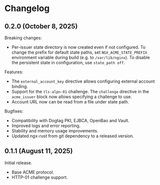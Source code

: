 # Changelog

## 0.2.0 (October 8, 2025)

Breaking changes:

* Per-issuer state directory is now created even if not configured.
  To change the prefix for default state paths, set `NGX_ACME_STATE_PREFIX`
  environment variable during build (e.g. to `/var/lib/nginx`).
  To disable the persistent state in configuration, use `state_path off`.

Features:

* The `external_account_key` directive allows configuring external account
  binding.
* Support for the `tls-alpn-01` challenge. The `challenge` directive in the
  `acme_issuer` block now allows specifying a challenge to use.
* Account URL now can be read from a file under state path.

Bugfixes:

* Compatibility with Dogtag PKI, EJBCA, OpenBao and Vault.
* Improved logs and error reporting.
* Stability and memory usage improvements.
* Updated ngx-rust from git dependency to a released version.

## 0.1.1 (August 11, 2025)

Initial release.

* Base ACME protocol.
* HTTP-01 challenge support.

